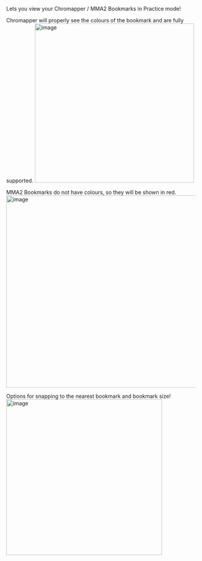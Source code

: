 Lets you view your Chromapper / MMA2 Bookmarks in Practice mode!

Chromapper will properly see the colours of the bookmark and are fully supported.
<img width="423" alt="image" src="https://github.com/ModdingPink/BookmarkViewer/assets/62712899/3aedaba5-e4c3-47b5-b5a7-fa065ac70d88">

MMA2 Bookmarks do not have colours, so they will be shown in red.
<img width="511" alt="image" src="https://github.com/ModdingPink/BookmarkViewer/assets/62712899/5ed12115-cd26-421b-aac4-25a6bbcb45fc">

Options for snapping to the nearest bookmark and bookmark size!
<img width="414" alt="image" src="https://github.com/ModdingPink/BookmarkViewer/assets/62712899/02278f6c-888f-42f3-8aa8-2a9c68b94da9">
